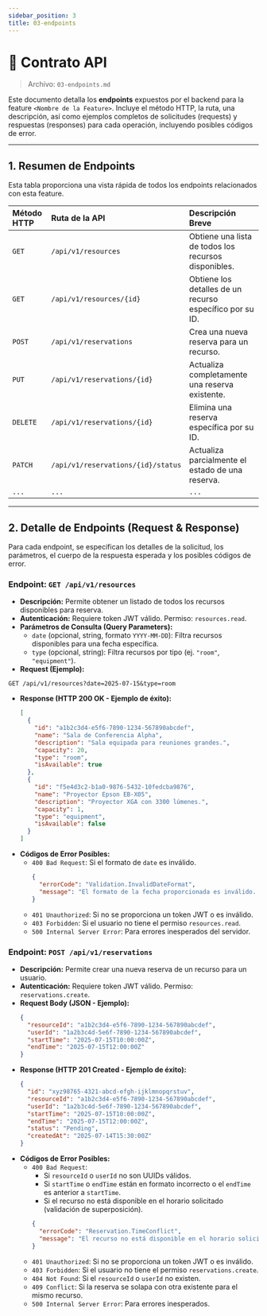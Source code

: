 ```yaml
---
sidebar_position: 3
title: 03-endpoints
---
```


# 🔌 Contrato API

> Archivo: `03-endpoints.md`

Este documento detalla los **endpoints** expuestos por el backend para la feature `<Nombre de la Feature>`. Incluye el método HTTP, la ruta, una descripción, así como ejemplos completos de solicitudes (requests) y respuestas (responses) para cada operación, incluyendo posibles códigos de error.

---

## 1. Resumen de Endpoints
Esta tabla proporciona una vista rápida de todos los endpoints relacionados con esta feature.

| Método HTTP | Ruta de la API                     | Descripción Breve                                        |
| :---------- | :--------------------------------- | :------------------------------------------------------- |
| `GET`       | `/api/v1/resources`                | Obtiene una lista de todos los recursos disponibles.     |
| `GET`       | `/api/v1/resources/{id}`           | Obtiene los detalles de un recurso específico por su ID. |
| `POST`      | `/api/v1/reservations`             | Crea una nueva reserva para un recurso.                  |
| `PUT`       | `/api/v1/reservations/{id}`        | Actualiza completamente una reserva existente.           |
| `DELETE`    | `/api/v1/reservations/{id}`        | Elimina una reserva específica por su ID.                |
| `PATCH`     | `/api/v1/reservations/{id}/status` | Actualiza parcialmente el estado de una reserva.         |
| `...`       | `...`                              | `...`                                                    |

---
## 2. Detalle de Endpoints (Request & Response)

Para cada endpoint, se especifican los detalles de la solicitud, los parámetros, el cuerpo de la respuesta esperada y los posibles códigos de error.


### Endpoint: `GET /api/v1/resources`
* **Descripción:** Permite obtener un listado de todos los recursos disponibles para reserva.
* **Autenticación:** Requiere token JWT válido. Permiso: `resources.read`.
* **Parámetros de Consulta (Query Parameters):**
    * `date` (opcional, string, formato `YYYY-MM-DD`): Filtra recursos disponibles para una fecha específica.
    * `type` (opcional, string): Filtra recursos por tipo (ej. `"room"`, `"equipment"`).
* **Request (Ejemplo):**

```
GET /api/v1/resources?date=2025-07-15&type=room
```

* **Response (HTTP 200 OK - Ejemplo de éxito):**
    ```json
    [
      {
        "id": "a1b2c3d4-e5f6-7890-1234-567890abcdef",
        "name": "Sala de Conferencia Alpha",
        "description": "Sala equipada para reuniones grandes.",
        "capacity": 20,
        "type": "room",
        "isAvailable": true
      },
      {
        "id": "f5e4d3c2-b1a0-9876-5432-10fedcba9876",
        "name": "Proyector Epson EB-X05",
        "description": "Proyector XGA con 3300 lúmenes.",
        "capacity": 1,
        "type": "equipment",
        "isAvailable": false
      }
    ]
    ```
* **Códigos de Error Posibles:**
    * `400 Bad Request`: Si el formato de `date` es inválido.
        ```json
        {
          "errorCode": "Validation.InvalidDateFormat",
          "message": "El formato de la fecha proporcionada es inválido. Use YYYY-MM-DD."
        }
        ```
    * `401 Unauthorized`: Si no se proporciona un token JWT o es inválido.
    * `403 Forbidden`: Si el usuario no tiene el permiso `resources.read`.
    * `500 Internal Server Error`: Para errores inesperados del servidor.

### Endpoint: `POST /api/v1/reservations`

* **Descripción:** Permite crear una nueva reserva de un recurso para un usuario.
* **Autenticación:** Requiere token JWT válido. Permiso: `reservations.create`.
* **Request Body (JSON - Ejemplo):**
    ```json
    {
      "resourceId": "a1b2c3d4-e5f6-7890-1234-567890abcdef",
      "userId": "1a2b3c4d-5e6f-7890-1234-567890abcdef",
      "startTime": "2025-07-15T10:00:00Z",
      "endTime": "2025-07-15T12:00:00Z"
    }
    ```
* **Response (HTTP 201 Created - Ejemplo de éxito):**
    ```json
    {
      "id": "xyz98765-4321-abcd-efgh-ijklmnopqrstuv",
      "resourceId": "a1b2c3d4-e5f6-7890-1234-567890abcdef",
      "userId": "1a2b3c4d-5e6f-7890-1234-567890abcdef",
      "startTime": "2025-07-15T10:00:00Z",
      "endTime": "2025-07-15T12:00:00Z",
      "status": "Pending",
      "createdAt": "2025-07-14T15:30:00Z"
    }
    ```
* **Códigos de Error Posibles:**
    * `400 Bad Request`:
        * Si `resourceId` o `userId` no son UUIDs válidos.
        * Si `startTime` o `endTime` están en formato incorrecto o el `endTime` es anterior a `startTime`.
        * Si el recurso no está disponible en el horario solicitado (validación de superposición).
        ```json
        {
          "errorCode": "Reservation.TimeConflict",
          "message": "El recurso no está disponible en el horario solicitado."
        }
        ```
    * `401 Unauthorized`: Si no se proporciona un token JWT o es inválido.
    * `403 Forbidden`: Si el usuario no tiene el permiso `reservations.create`.
    * `404 Not Found`: Si el `resourceId` o `userId` no existen.
    * `409 Conflict`: Si la reserva se solapa con otra existente para el mismo recurso.
    * `500 Internal Server Error`: Para errores inesperados.
